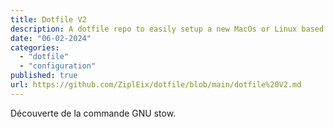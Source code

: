 ```yaml
---
title: Dotfile V2
description: A dotfile repo to easily setup a new MacOs or Linux based operating systeme
date: "06-02-2024"
categories:
  - "dotfile"
  - "configuration"
published: true
url: https://github.com/ZiplEix/dotfile/blob/main/dotfile%20V2.md
---
```


Découverte de la commande GNU stow.
